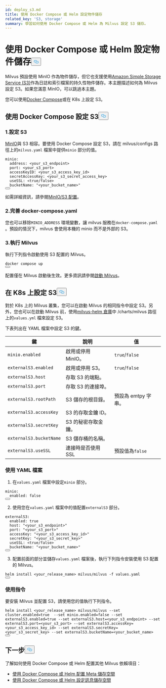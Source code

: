 ```yaml
---
id: deploy_s3.md
title: 使用 Docker Compose 或 Helm 設定物件儲存
related_key: 'S3, storage'
summary: 學習如何使用 Docker Compose 或 Helm 為 Milvus 設定 S3 儲存。
---
```

<h1 id="Configure-Object-Storage-with-Docker-Compose-or-Helm" class="common-anchor-header">使用 Docker Compose 或 Helm 設定物件儲存<button data-href="#Configure-Object-Storage-with-Docker-Compose-or-Helm" class="anchor-icon" translate="no">
      <svg translate="no"
        aria-hidden="true"
        focusable="false"
        height="20"
        version="1.1"
        viewBox="0 0 16 16"
        width="16"
      >
        <path
          fill="#0092E4"
          fill-rule="evenodd"
          d="M4 9h1v1H4c-1.5 0-3-1.69-3-3.5S2.55 3 4 3h4c1.45 0 3 1.69 3 3.5 0 1.41-.91 2.72-2 3.25V8.59c.58-.45 1-1.27 1-2.09C10 5.22 8.98 4 8 4H4c-.98 0-2 1.22-2 2.5S3 9 4 9zm9-3h-1v1h1c1 0 2 1.22 2 2.5S13.98 12 13 12H9c-.98 0-2-1.22-2-2.5 0-.83.42-1.64 1-2.09V6.25c-1.09.53-2 1.84-2 3.25C6 11.31 7.55 13 9 13h4c1.45 0 3-1.69 3-3.5S14.5 6 13 6z"
        ></path>
      </svg>
    </button></h1><p>Milvus 預設使用 MinIO 作為物件儲存，但它也支援使用<a href="https://aws.amazon.com/s3/">Amazon Simple Storage Service (S3)</a>作為日誌和索引檔案的持久性物件儲存。本主題描述如何為 Milvus 設定 S3。如果您滿意 MinIO，可以跳過本主題。</p>
<p>您可以使用<a href="https://docs.docker.com/get-started/overview/">Docker Compose</a>或在 K8s 上設定 S3。</p>
<h2 id="Configure-S3-with-Docker-Compose" class="common-anchor-header">使用 Docker Compose 設定 S3<button data-href="#Configure-S3-with-Docker-Compose" class="anchor-icon" translate="no">
      <svg translate="no"
        aria-hidden="true"
        focusable="false"
        height="20"
        version="1.1"
        viewBox="0 0 16 16"
        width="16"
      >
        <path
          fill="#0092E4"
          fill-rule="evenodd"
          d="M4 9h1v1H4c-1.5 0-3-1.69-3-3.5S2.55 3 4 3h4c1.45 0 3 1.69 3 3.5 0 1.41-.91 2.72-2 3.25V8.59c.58-.45 1-1.27 1-2.09C10 5.22 8.98 4 8 4H4c-.98 0-2 1.22-2 2.5S3 9 4 9zm9-3h-1v1h1c1 0 2 1.22 2 2.5S13.98 12 13 12H9c-.98 0-2-1.22-2-2.5 0-.83.42-1.64 1-2.09V6.25c-1.09.53-2 1.84-2 3.25C6 11.31 7.55 13 9 13h4c1.45 0 3-1.69 3-3.5S14.5 6 13 6z"
        ></path>
      </svg>
    </button></h2><h3 id="1-Configure-S3" class="common-anchor-header">1.設定 S3</h3><p><a href="https://min.io/product/overview">MinIO</a>與 S3 相容。要使用 Docker Compose 設定 S3，請在 milvus/configs 路徑上的<code translate="no">milvus.yaml</code> 檔案中提供<code translate="no">minio</code> 部分的值。</p>
<pre><code translate="no" class="language-yaml"><span class="hljs-attr">minio:</span>
  <span class="hljs-attr">address:</span> <span class="hljs-string">&lt;your_s3_endpoint&gt;</span>
  <span class="hljs-attr">port:</span> <span class="hljs-string">&lt;your_s3_port&gt;</span>
  <span class="hljs-attr">accessKeyID:</span> <span class="hljs-string">&lt;your_s3_access_key_id&gt;</span>
  <span class="hljs-attr">secretAccessKey:</span> <span class="hljs-string">&lt;your_s3_secret_access_key&gt;</span>
  <span class="hljs-attr">useSSL:</span> <span class="hljs-string">&lt;true/false&gt;</span>
  <span class="hljs-attr">bucketName:</span> <span class="hljs-string">&quot;&lt;your_bucket_name&gt;&quot;</span>
<button class="copy-code-btn"></button></code></pre>
<p>如需詳細資訊，請參閱<a href="/docs/zh-hant/configure_minio.md">MinIO/S3 配置</a>。</p>
<h3 id="2-Refine-docker-composeyaml" class="common-anchor-header">2.完善 docker-compose.yaml</h3><p>您也可以移除<code translate="no">MINIO_ADDRESS</code> 環境變數，讓 milvus 服務在<code translate="no">docker-compose.yaml</code> 。預設的情況下，milvus 會使用本機的 minio 而不是外部的 S3。</p>
<h3 id="3-Run-Milvus" class="common-anchor-header">3.執行 Milvus</h3><p>執行下列指令啟動使用 S3 配置的 Milvus。</p>
<pre><code translate="no" class="language-shell">docker compose up
<button class="copy-code-btn"></button></code></pre>
<div class="alert note">配置僅在 Milvus 啟動後生效。更多資訊請參閱<a href="https://milvus.io/docs/install_standalone-docker.md#Start-Milvus">啟動 Milvus</a>。</div>
<h2 id="Configure-S3-on-K8s" class="common-anchor-header">在 K8s 上設定 S3<button data-href="#Configure-S3-on-K8s" class="anchor-icon" translate="no">
      <svg translate="no"
        aria-hidden="true"
        focusable="false"
        height="20"
        version="1.1"
        viewBox="0 0 16 16"
        width="16"
      >
        <path
          fill="#0092E4"
          fill-rule="evenodd"
          d="M4 9h1v1H4c-1.5 0-3-1.69-3-3.5S2.55 3 4 3h4c1.45 0 3 1.69 3 3.5 0 1.41-.91 2.72-2 3.25V8.59c.58-.45 1-1.27 1-2.09C10 5.22 8.98 4 8 4H4c-.98 0-2 1.22-2 2.5S3 9 4 9zm9-3h-1v1h1c1 0 2 1.22 2 2.5S13.98 12 13 12H9c-.98 0-2-1.22-2-2.5 0-.83.42-1.64 1-2.09V6.25c-1.09.53-2 1.84-2 3.25C6 11.31 7.55 13 9 13h4c1.45 0 3-1.69 3-3.5S14.5 6 13 6z"
        ></path>
      </svg>
    </button></h2><p>對於 K8s 上的 Milvus 叢集，您可以在啟動 Milvus 的相同指令中設定 S3。另外，您也可以在啟動 Milvus 前，使用<a href="https://github.com/milvus-io/milvus-helm">milvus-helm 倉庫</a>中 /charts/milvus 路徑上的<code translate="no">values.yml</code> 檔來設定 S3。</p>
<p>下表列出在 YAML 檔案中設定 S3 的鍵。</p>
<table>
<thead>
<tr><th>鍵</th><th>說明</th><th>值</th></tr>
</thead>
<tbody>
<tr><td><code translate="no">minio.enabled</code></td><td>啟用或停用 MinIO。</td><td><code translate="no">true</code>/<code translate="no">false</code></td></tr>
<tr><td><code translate="no">externalS3.enabled</code></td><td>啟用或停用 S3。</td><td><code translate="no">true</code>/<code translate="no">false</code></td></tr>
<tr><td><code translate="no">externalS3.host</code></td><td>存取 S3 的端點。</td><td></td></tr>
<tr><td><code translate="no">externalS3.port</code></td><td>存取 S3 的連接埠。</td><td></td></tr>
<tr><td><code translate="no">externalS3.rootPath</code></td><td>S3 儲存的根目錄。</td><td>預設為 emtpy 字串。</td></tr>
<tr><td><code translate="no">externalS3.accessKey</code></td><td>S3 的存取金鑰 ID。</td><td></td></tr>
<tr><td><code translate="no">externalS3.secretKey</code></td><td>S3 的秘密存取金鑰。</td><td></td></tr>
<tr><td><code translate="no">externalS3.bucketName</code></td><td>S3 儲存桶的名稱。</td><td></td></tr>
<tr><td><code translate="no">externalS3.useSSL</code></td><td>連接時是否使用 SSL</td><td>預設值為<code translate="no">false</code></td></tr>
</tbody>
</table>
<h3 id="Using-the-YAML-file" class="common-anchor-header">使用 YAML 檔案</h3><ol>
<li>在<code translate="no">values.yaml</code> 檔案中設定<code translate="no">minio</code> 部分。</li>
</ol>
<pre><code translate="no" class="language-yaml"><span class="hljs-attr">minio:</span>
  <span class="hljs-attr">enabled:</span> <span class="hljs-literal">false</span>
<button class="copy-code-btn"></button></code></pre>
<ol start="2">
<li>使用您在<code translate="no">values.yaml</code> 檔案中的值配置<code translate="no">externalS3</code> 部分。</li>
</ol>
<pre><code translate="no" class="language-yaml"><span class="hljs-attr">externalS3:</span>
  <span class="hljs-attr">enabled:</span> <span class="hljs-literal">true</span>
  <span class="hljs-attr">host:</span> <span class="hljs-string">&quot;&lt;your_s3_endpoint&gt;&quot;</span>
  <span class="hljs-attr">port:</span> <span class="hljs-string">&quot;&lt;your_s3_port&gt;&quot;</span>
  <span class="hljs-attr">accessKey:</span> <span class="hljs-string">&quot;&lt;your_s3_access_key_id&gt;&quot;</span>
  <span class="hljs-attr">secretKey:</span> <span class="hljs-string">&quot;&lt;your_s3_secret_key&gt;&quot;</span>
  <span class="hljs-attr">useSSL:</span> <span class="hljs-string">&lt;true/false&gt;</span>
  <span class="hljs-attr">bucketName:</span> <span class="hljs-string">&quot;&lt;your_bucket_name&gt;&quot;</span>
<button class="copy-code-btn"></button></code></pre>
<ol start="3">
<li>配置前面的部分並儲存<code translate="no">values.yaml</code> 檔案後，執行下列指令安裝使用 S3 配置的 Milvus。</li>
</ol>
<pre><code translate="no" class="language-shell">helm install &lt;your_release_name&gt; milvus/milvus -f values.yaml
<button class="copy-code-btn"></button></code></pre>
<h3 id="Using-a-command" class="common-anchor-header">使用指令</h3><p>要安裝 Milvus 並配置 S3，請使用您的值執行下列指令。</p>
<pre><code translate="no" class="language-shell">helm install &lt;your_release_name&gt; milvus/milvus --set cluster.enabled=true  --set minio.enabled=false --set externalS3.enabled=true --set externalS3.host=&lt;your_s3_endpoint&gt; --set externalS3.port=&lt;your_s3_port&gt; --set externalS3.accessKey=&lt;your_s3_access_key_id&gt; --set externalS3.secretKey=&lt;your_s3_secret_key&gt; --set externalS3.bucketName=&lt;your_bucket_name&gt;
<button class="copy-code-btn"></button></code></pre>
<h2 id="Whats-next" class="common-anchor-header">下一步<button data-href="#Whats-next" class="anchor-icon" translate="no">
      <svg translate="no"
        aria-hidden="true"
        focusable="false"
        height="20"
        version="1.1"
        viewBox="0 0 16 16"
        width="16"
      >
        <path
          fill="#0092E4"
          fill-rule="evenodd"
          d="M4 9h1v1H4c-1.5 0-3-1.69-3-3.5S2.55 3 4 3h4c1.45 0 3 1.69 3 3.5 0 1.41-.91 2.72-2 3.25V8.59c.58-.45 1-1.27 1-2.09C10 5.22 8.98 4 8 4H4c-.98 0-2 1.22-2 2.5S3 9 4 9zm9-3h-1v1h1c1 0 2 1.22 2 2.5S13.98 12 13 12H9c-.98 0-2-1.22-2-2.5 0-.83.42-1.64 1-2.09V6.25c-1.09.53-2 1.84-2 3.25C6 11.31 7.55 13 9 13h4c1.45 0 3-1.69 3-3.5S14.5 6 13 6z"
        ></path>
      </svg>
    </button></h2><p>了解如何使用 Docker Compose 或 Helm 配置其他 Milvus 依賴項目：</p>
<ul>
<li><a href="/docs/zh-hant/deploy_etcd.md">使用 Docker Compose 或 Helm 配置 Meta 儲存空間</a></li>
<li><a href="/docs/zh-hant/deploy_pulsar.md">使用 Docker Compose 或 Helm 設定訊息儲存空間</a></li>
</ul>

